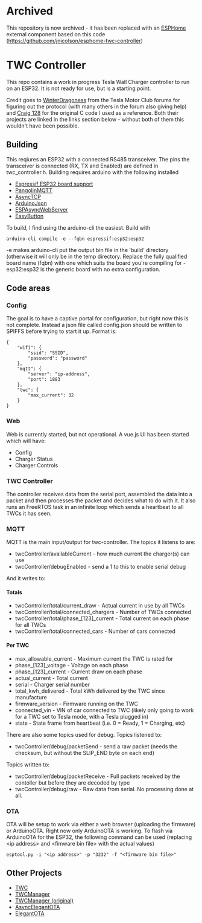 # Archived
This repository is now archived - it has been replaced with an [ESPHome](https://esphome.io) external component based on this code (https://github.com/jnicolson/esphome-twc-controller)

# TWC Controller

This repo contains a work in progress Tesla Wall Charger controller to run on an ESP32.  It is not ready for use, but is a starting point.

Credit goes to [WinterDragoness](https://teslamotorsclub.com/tmc/members/winterdragoness.40930/) from the Tesla Motor Club forums for figuring out the protocol (with many others in the forum also giving help) and [Craig 128](https://teslamotorsclub.com/tmc/members/craig-128.113283/) for the original C code I used as a reference.  Both their projects are linked in the links section below - without both of them this wouldn't have been possible.

## Building
This reqiures an ESP32 with a connected RS485 transceiver.  The pins the transceiver is connected (RX, TX and Enabled) are defined in twc_controller.h.  Building requires arduino with the following installed

* [Espressif ESP32 board support](https://github.com/espressif/arduino-esp32)
* [PangolinMQTT](https://github.com/philbowles/PangolinMQTT)
* [AsyncTCP](https://github.com/me-no-dev/AsyncTCP)
* [ArduinoJson](https://github.com/bblanchon/ArduinoJson)
* [ESPAsyncWebServer](https://github.com/me-no-dev/ESPAsyncWebServer)
* [EasyButton](https://github.com/evert-arias/EasyButton)

To build, I find using the arduino-cli the easiest.  Build with

```
arduino-cli compile -e --fqbn espressif:esp32:esp32
```

-e makes arduino-cli put the output bin file in the 'build' directory (otherwise it will only be in the temp directory.  Replace the fully qualified board name (fqbn) with one which suits the board you're compiling for - esp32:esp32 is the generic board with no extra configuration.

## Code areas
### Config
The goal is to have a captive portal for configuration, but right now this is not complete.  Instead a json file called config.json should be written to SPIFFS before trying to start it up.  Format is:

```
{
    "wifi": {
        "ssid": "SSID",
        "password": "password"
    },
    "mqtt": {
        "server": "ip-address",
        "port": 1883
    },
    "twc": {
        "max_current": 32
    }
}
```
### Web
Web is currently started, but not operational.  A vue.js UI has been started which will have:
* Config
* Charger Status
* Charger Controls

### TWC Controller
The controller receives data from the serial port, assembled the data into a packet and then processes the packet and decides what to do with it.  It also runs an FreeRTOS task in an infinite loop which sends a heartbeat to all TWCs it has seen.

### MQTT
MQTT is the main input/output for twc-controller.  The topics it listens to are:

* twcController/availableCurrent - how much current the charger(s) can use
* twcController/debugEnabled - send a 1 to this to enable serial debug

And it writes to:
#### Totals
* twcController/total/current_draw - Actual current in use by all TWCs
* twcController/total/connected_chargers - Number of TWCs connected
* twcController/total/phase_[123]_current - Total current on each phase for all TWCs
* twcController/total/connected_cars - Number of cars connected

#### Per TWC
* max_allowable_current - Maximum current the TWC is rated for
* phase_[123]_voltage - Voltage on each phase
* phase_[123]_current - Current draw on each phase
* actual_current - Total current
* serial - Charger serial number
* total_kwh_delivered - Total kWh delivered by the TWC since manufacture
* firmware_version - Firmware running on the TWC
* connected_vin - VIN of car connected to TWC (likely only going to work for a TWC set to Tesla mode, with a Tesla plugged in)
* state - State frame from heartbeat (i.e. 0 = Ready, 1 = Charging, etc)

There are also some topics used for debug.  Topics listened to:
* twcController/debug/packetSend - send a raw packet (needs the checksum, but without the SLIP_END byte on each end)

Topics written to:
* twcController/debug/packetReceive - Full packets received by the contoller but before they are decoded by type
* twcController/debug/raw - Raw data from serial.  No processing done at all.

### OTA
OTA will be setup to work via either a web browser (uploading the firmware) or ArduinoOTA.  Right now only ArduinoOTA is working.  To flash via ArduinoOTA for the ESP32, the following command can be used (replacing \<ip address> and \<fimware bin file> with the actual values)

```
esptool.py -i "<ip address>" -p "3232" -f "<firmware bin file>"
```

## Other Projects

* [TWC](https://github.com/craigpeacock/TWC)
* [TWCManager](https://github.com/ngardiner/TWCManager)
* [TWCManager (original)](https://github.com/dracoventions/TWCManager)
* [AsyncElegantOTA](https://github.com/ayushsharma82/AsyncElegantOTA)
* [ElegantOTA](https://github.com/ayushsharma82/ElegantOTA)